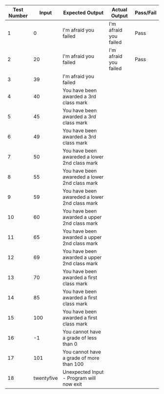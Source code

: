 | Test Number | Input | Expected Output | Actual Output | Pass/Fail |
|---|---|---|---|---|
|1| 0 | I'm afraid you failed |I'm afraid you failed|Pass| |
|2| 20 | I'm afraid you failed |I'm afraid you failed|Pass| |
|3| 39 | I'm afraid you failed | | | |
|4| 40 | You have been awarded a 3rd class mark | | | |
|5| 45 | You have been awarded a 3rd class mark | | | |
|6| 49 | You have been awarded a 3rd class mark | | | |
|7| 50 | You have been awareded a lower 2nd class mark | | | |
|8| 55 | You have been awareded a lower 2nd class mark | | | |
|9| 59 | You have been awareded a lower 2nd class mark | | | |
|10| 60 | You have been awarded a upper 2nd class mark | | | |
|11| 65 | You have been awarded a upper 2nd class mark | | | |
|12| 69 | You have been awarded a upper 2nd class mark | | | |
|13| 70 | You have been awarded a first class mark | | | |
|14| 85 | You have been awarded a first class mark | | | |
|15| 100 | You have been awarded a first class mark | | | |
|16| -1 | You cannot have a grade of less than 0 | | | |
|17| 101 | You cannot have a grade of more than 100 | | | |
|18| twentyfive | Unexpected Input - Program will now exit | | | |
